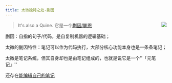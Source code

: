 ```yaml
---
title: 太微独特之处-蒯因
---
```


<img src="http://swarma.org/wp-content/uploads/2018/08/swarma7-1534231593.jpeg" style="float: right;" />

> It's also a Quine. 
> 它是一个[蒯因/蒯恩](https://swarma.org/?p=3034)

蒯因：自指的句子/代码，是自复制机器的逻辑基础；

太微的蒯因特性：笔记可以作为代码执行，大部分核心功能本身也是一条条笔记；

太微是笔记系统，但其自身却也是由笔记组成的，也就是说它是一个''「元笔记」''

还存在[能编辑自己的笔记](#%E8%83%BD%E7%BC%96%E8%BE%91%E8%87%AA%E5%B7%B1%E7%9A%84%E7%AC%94%E8%AE%B0)
